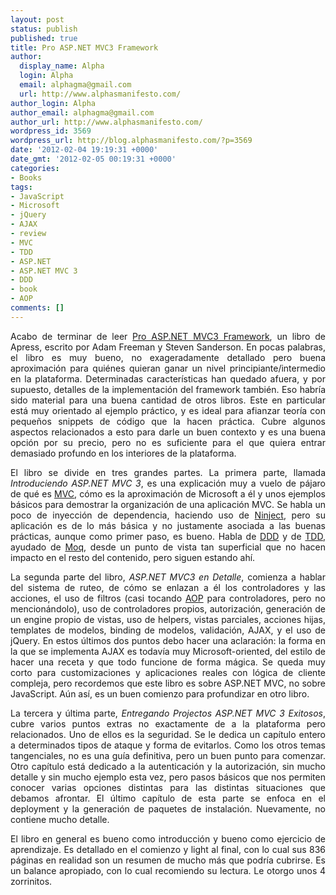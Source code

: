 ```yaml
---
layout: post
status: publish
published: true
title: Pro ASP.NET MVC3 Framework
author:
  display_name: Alpha
  login: Alpha
  email: alphagma@gmail.com
  url: http://www.alphasmanifesto.com/
author_login: Alpha
author_email: alphagma@gmail.com
author_url: http://www.alphasmanifesto.com/
wordpress_id: 3569
wordpress_url: http://blog.alphasmanifesto.com/?p=3569
date: '2012-02-04 19:19:31 +0000'
date_gmt: '2012-02-05 00:19:31 +0000'
categories:
- Books
tags:
- JavaScript
- Microsoft
- jQuery
- AJAX
- review
- MVC
- TDD
- ASP.NET
- ASP.NET MVC 3
- DDD
- book
- AOP
comments: []
---
```

<p style="text-align: justify;">Acabo de terminar de leer <a href="http://www.apress.com/9781430234043">Pro ASP.NET MVC3 Framework</a>, un libro de Apress, escrito por Adam Freeman y Steven Sanderson. En pocas palabras, el libro es muy bueno, no exageradamente detallado pero buena aproximaci&oacute;n para qui&eacute;nes quieran ganar un nivel principiante/intermedio en la plataforma. Determinadas caracter&iacute;sticas han quedado afuera, y por supuesto, detalles de la implementaci&oacute;n del framework tambi&eacute;n. Eso habr&iacute;a sido material para una buena cantidad de otros libros. Este en particular est&aacute; muy orientado al ejemplo pr&aacute;ctico, y es ideal para afianzar teor&iacute;a con peque&ntilde;os snippets de c&oacute;digo que la hacen pr&aacute;ctica. Cubre algunos aspectos relacionados a esto para darle un buen contexto y es una buena opci&oacute;n por su precio, pero no es suficiente para el que quiera entrar demasiado profundo en los interiores de la plataforma.</p>
<p style="text-align: justify;">El libro se divide en tres grandes partes. La primera parte, llamada <em>Introduciendo ASP.NET MVC 3</em>, es una explicaci&oacute;n muy a vuelo de p&aacute;jaro de qu&eacute; es <a href="http://en.wikipedia.org/wiki/Model%E2%80%93view%E2%80%93controller">MVC</a>, c&oacute;mo es la aproximaci&oacute;n de Microsoft a &eacute;l y unos ejemplos b&aacute;sicos para demostrar la organizaci&oacute;n de una aplicaci&oacute;n MVC. Se habla un poco de inyecci&oacute;n de dependencia, haciendo uso de <a href="http://ninject.org/">Ninject</a>, pero su aplicaci&oacute;n es de lo m&aacute;s b&aacute;sica y no justamente asociada a las buenas pr&aacute;cticas, aunque como primer paso, es bueno. Habla de <a href="http://en.wikipedia.org/wiki/Domain-driven_design">DDD</a> y de <a href="http://en.wikipedia.org/wiki/Test-driven_development">TDD</a>, ayudado de <a href="http://code.google.com/p/moq/">Moq</a>, desde un punto de vista tan superficial que no hacen impacto en el resto del contenido, pero siguen estando ah&iacute;.</p>
<p style="text-align: justify;">La segunda parte del libro, <em>ASP.NET MVC3 en Detalle</em>, comienza a hablar del sistema de ruteo, de c&oacute;mo se enlazan a &eacute;l los controladores y las acciones, el uso de filtros (casi tocando <a href="http://en.wikipedia.org/wiki/Aspect-oriented_programming">AOP</a> para controladores, pero no mencion&aacute;ndolo), uso de controladores propios, autorizaci&oacute;n, generaci&oacute;n de un engine propio de vistas, uso de helpers, vistas parciales, acciones hijas, templates de modelos, binding de modelos, validaci&oacute;n, AJAX, y el uso de jQuery. En estos &uacute;ltimos dos puntos debo hacer una aclaraci&oacute;n: la forma en la que se implementa AJAX es todav&iacute;a muy Microsoft-oriented, del estilo de hacer una receta y que todo funcione de forma m&aacute;gica. Se queda muy corto para customizaciones y aplicaciones reales con l&oacute;gica de cliente compleja, pero recordemos que este libro es sobre ASP.NET MVC, no sobre JavaScript. A&uacute;n as&iacute;, es un buen comienzo para profundizar en otro libro.</p>
<p style="text-align: justify;">La tercera y &uacute;ltima parte, <em>Entregando Projectos ASP.NET MVC 3 Exitosos</em>, cubre varios puntos extras no exactamente de a la plataforma pero relacionados. Uno de ellos es la seguridad. Se le dedica un cap&iacute;tulo entero a determinados tipos de ataque y forma de evitarlos. Como los otros temas tangenciales, no es una gu&iacute;a definitiva, pero un buen punto para comenzar. Otro cap&iacute;tulo est&aacute; dedicado a la autenticaci&oacute;n y la autorizaci&oacute;n, sin mucho detalle y sin mucho ejemplo esta vez, pero pasos b&aacute;sicos que nos permiten conocer varias opciones distintas para las distintas situaciones que debamos afrontar. El &uacute;ltimo cap&iacute;tulo de esta parte se enfoca en el deployment y la generaci&oacute;n de paquetes de instalaci&oacute;n. Nuevamente, no contiene mucho detalle.</p>
<p style="text-align: justify;">El libro en general es bueno como introducci&oacute;n y bueno como ejercicio de aprendizaje. Es detallado en el comienzo y light al final, con lo cual sus 836 p&aacute;ginas en realidad son un resumen de mucho m&aacute;s que podr&iacute;a cubrirse. Es un balance apropiado, con lo cual recomiendo su lectura. Le otorgo unos 4 zorrinitos.</p>
